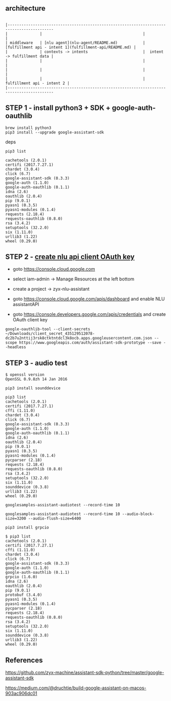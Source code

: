 
architecture 
-------------


```

|------------------------------------------------------------------------------------------
|              |                                            |                             |
| middleware   | [nlu agent](nlu-agent/README.md)           |  [fulfillment api - intent 1](fulfillment-api/README.md) |
|              | contexts -> intents                        |  intent -> fulfillment data |
|              |                                            |                             |
|              |                                            |                             |
|              |                                            |  fulfillment api - intent 2 |
|------------------------------------------------------------------------------------------

```


STEP 1 - install python3 + SDK + google-auth-oauthlib
------------------------

```
brew install python3
pip3 install --upgrade google-assistant-sdk
```

deps

```
pip3 list

cachetools (2.0.1)
certifi (2017.7.27.1)
chardet (3.0.4)
click (6.7)
google-assistant-sdk (0.3.3)
google-auth (1.1.0)
google-auth-oauthlib (0.1.1)
idna (2.6)
oauthlib (2.0.4)
pip (9.0.1)
pyasn1 (0.3.5)
pyasn1-modules (0.1.4)
requests (2.18.4)
requests-oauthlib (0.8.0)
rsa (3.4.2)
setuptools (32.2.0)
six (1.11.0)
urllib3 (1.22)
wheel (0.29.0)
```

STEP 2 - [create nlu api client OAuth key](https://developers.google.com/assistant/sdk/develop/grpc/config-dev-project-and-account)
------

- goto https://console.cloud.google.com
- select iam-admin -> Manage Resources at the left bottom
- create a project -> zyx-nlu-assistant

- goto https://console.cloud.google.com/apis/dashboard and enable NLU assistantAPI
- goto https://console.developers.google.com/apis/credentials and create OAuth client key

```
google-oauthlib-tool --client-secrets ~/Downloads/client_secret_435129512078-dc2b7u2nttij3rsk8ctktntdcl3k8ocb.apps.googleusercontent.com.json --scope https://www.googleapis.com/auth/assistant-sdk-prototype --save --headless
```

STEP 3 - audio test 
-------


```
$ openssl version
OpenSSL 0.9.8zh 14 Jan 2016
```


```
pip3 install sounddevice
```

```
pip3 list
cachetools (2.0.1)
certifi (2017.7.27.1)
cffi (1.11.0)
chardet (3.0.4)
click (6.7)
google-assistant-sdk (0.3.3)
google-auth (1.1.0)
google-auth-oauthlib (0.1.1)
idna (2.6)
oauthlib (2.0.4)
pip (9.0.1)
pyasn1 (0.3.5)
pyasn1-modules (0.1.4)
pycparser (2.18)
requests (2.18.4)
requests-oauthlib (0.8.0)
rsa (3.4.2)
setuptools (32.2.0)
six (1.11.0)
sounddevice (0.3.8)
urllib3 (1.22)
wheel (0.29.0)
```

```
googlesamples-assistant-audiotest --record-time 10

googlesamples-assistant-audiotest --record-time 10 --audio-block-size=3200 --audio-flush-size=6400
```

```
pip3 install grpcio

$ pip3 list
cachetools (2.0.1)
certifi (2017.7.27.1)
cffi (1.11.0)
chardet (3.0.4)
click (6.7)
google-assistant-sdk (0.3.3)
google-auth (1.1.0)
google-auth-oauthlib (0.1.1)
grpcio (1.6.0)
idna (2.6)
oauthlib (2.0.4)
pip (9.0.1)
protobuf (3.4.0)
pyasn1 (0.3.5)
pyasn1-modules (0.1.4)
pycparser (2.18)
requests (2.18.4)
requests-oauthlib (0.8.0)
rsa (3.4.2)
setuptools (32.2.0)
six (1.11.0)
sounddevice (0.3.8)
urllib3 (1.22)
wheel (0.29.0)
```

References
----------

https://github.com/zyx-machine/assistant-sdk-python/tree/master/google-assistant-sdk

https://medium.com/@druchtie/build-google-assistant-on-macos-903ac906dc01
